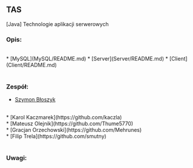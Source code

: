 ## TAS
[Java] Technologie aplikacji serwerowych

### Opis:

</br>
* [MySQL](MySQL/README.md)
* [Server](Server/README.md)
* [Client](Client/README.md)
</br>
</br>

### Zespół:

* [Szymon Błoszyk](https://github.com/Szymix)
</br>
* [Karol Kaczmarek](https://github.com/kaczla)
</br>
* [Mateusz Olejnik](https://github.com/Thume5770)
</br>
* [Gracjan Orzechowski](https://github.com/Mehrunes)
</br>
* [Filip Trela](https://github.com/smutny)
</br>
</br>

### Uwagi:

</br>
</br>
